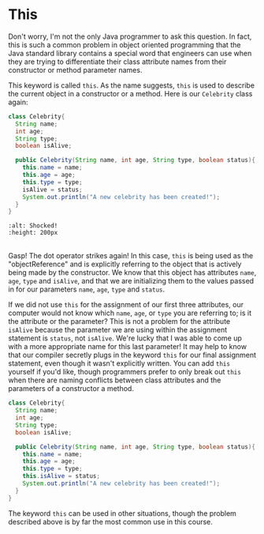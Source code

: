This
====

Don't worry, I'm not the only Java programmer to ask this question. In fact, this is such a common problem in object oriented programming that the Java standard library contains a special word that engineers can use when they are trying to differentiate their class attribute names from their constructor or method parameter names.

This keyword is called `this`. As the name suggests, `this` is used to describe the current object in a constructor or a method. Here is our `Celebrity` class again:

```Java
class Celebrity{
  String name;
  int age;
  String type;
  boolean isAlive;

  public Celebrity(String name, int age, String type, boolean status){
    this.name = name;
    this.age = age;
    this.type = type;
    isAlive = status;
    System.out.println("A new celebrity has been created!");
  }
}
```
```{image} https://i.pinimg.com/originals/23/2e/f8/232ef8934380ee248c30a9f06ca5a76b.gif
:alt: Shocked!
:height: 200px
```
<br>Gasp! The dot operator strikes again! In this case, `this` is being used as the "objectReference" and is explicitly referring to the object that is actively being made by the constructor. We know that this object has attributes `name`, `age`, `type` and `isAlive`, and that we are initializing them to the values passed in for our parameters `name`, `age`, `type` and `status`.

If we did not use `this` for the assignment of our first three attributes, our computer would not know which `name`, `age`, or `type` you are referring to; is it the attribute or the parameter? This is not a problem for the attribute `isAlive` because the parameter we are using within the assignment statement is `status`, not `isAlive`. We're lucky that I was able to come up with a more appropriate name for this last parameter! It may help to know that our compiler secretly plugs in the keyword `this` for our final assignment statement, even though it wasn't explicitly written. You can add `this` yourself if you'd like, though programmers prefer to only break out `this` when there are naming conflicts between class attributes and the parameters of a constructor a method.  

```Java
class Celebrity{
  String name;
  int age;
  String type;
  boolean isAlive;

  public Celebrity(String name, int age, String type, boolean status){
    this.name = name;
    this.age = age;
    this.type = type;
    this.isAlive = status;
    System.out.println("A new celebrity has been created!");
  }
}
```
The keyword `this` can be used in other situations, though the problem described above is by far the most common use in this course.
